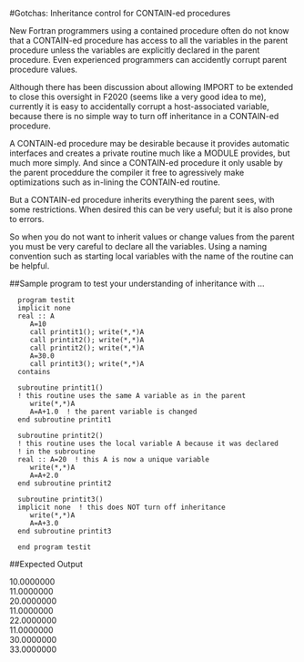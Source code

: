 #Gotchas: Inheritance control for CONTAIN-ed procedures

   New Fortran programmers using a contained procedure often do not know
   that a CONTAIN-ed procedure has access to all the variables in the
   parent procedure unless the variables are explicitly declared in the
   parent procedure. Even experienced programmers can accidently corrupt
   parent procedure values.
   
   Although there has been discussion about allowing IMPORT to be extended
   to close this oversight in F2020 (seems like a very good idea to me),
   currently it is easy to accidentally corrupt a host-associated variable,
   because there is no simple way to turn off inheritance in a CONTAIN-ed
   procedure.
   
   A CONTAIN-ed procedure may be desirable because it provides automatic 
   interfaces and creates a private routine much like a MODULE provides,
   but much more simply. And since a CONTAIN-ed procedure it only usable
   by the parent proceddure the compiler it free to agressively make optimizations such
   as in-lining the CONTAIN-ed routine.
   
   But a CONTAIN-ed procedure inherits everything the parent sees, with 
   some restrictions. When desired this can be very useful; but it is also
   prone to errors.
   
   So when you do not want to inherit values or change values from the parent
   you must be very careful to declare all the variables. Using a naming
   convention such as starting local variables with the name of the routine
   can be helpful.
   
##Sample program to test your understanding of inheritance with ...

      program testit
      implicit none
      real :: A
         A=10
         call printit1(); write(*,*)A
         call printit2(); write(*,*)A
         call printit2(); write(*,*)A
         A=30.0
         call printit3(); write(*,*)A
      contains
      
      subroutine printit1()
      ! this routine uses the same A variable as in the parent
         write(*,*)A
         A=A+1.0  ! the parent variable is changed
      end subroutine printit1
      
      subroutine printit2()
      ! this routine uses the local variable A because it was declared
      ! in the subroutine
      real :: A=20  ! this A is now a unique variable
         write(*,*)A
         A=A+2.0
      end subroutine printit2
      
      subroutine printit3()
      implicit none  ! this does NOT turn off inheritance
         write(*,*)A
         A=A+3.0
      end subroutine printit3
      
      end program testit

##Expected Output

   10.0000000    
   11.0000000    
   20.0000000    
   11.0000000    
   22.0000000    
   11.0000000    
   30.0000000    
   33.0000000    
